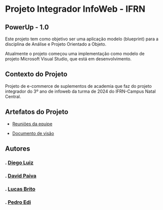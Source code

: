 # Projeto Integrador InfoWeb - IFRN

## PowerUp - 1.0
Este projeto tem como objetivo ser uma aplicação modelo (blueprint) para a disciplina de Análise e Projeto Orientado a Objeto.

Atualmente o projeto começou uma implementação como modelo de projeto Microsoft Visual Studio, que está em desenvolvimento.

## Contexto do Projeto
Projeto de e-commerce de suplementos de academia que faz do projeto integrador do 3º ano de infoweb da turma de 2024 do IFRN-Campus Natal Central.

## Artefatos do Projeto

- [Reuniões da equipe](https://github.com/PI-InfoWeb-CNAT/2024-suplementos/blob/main/docs/reunioes.md)

- [Documento de visão](https://github.com/PI-InfoWeb-CNAT/2024-suplementos/blob/main/docs/README.md)



## Autores

### . [Diego Luiz](https://github.com/dilepego)

### . [David Paiva](https://github.com/davidmtg)

### . [Lucas Brito](https://github.com/lucasbrito0611)

### . [Pedro Edi](https://github.com/Pedro-Edi)

